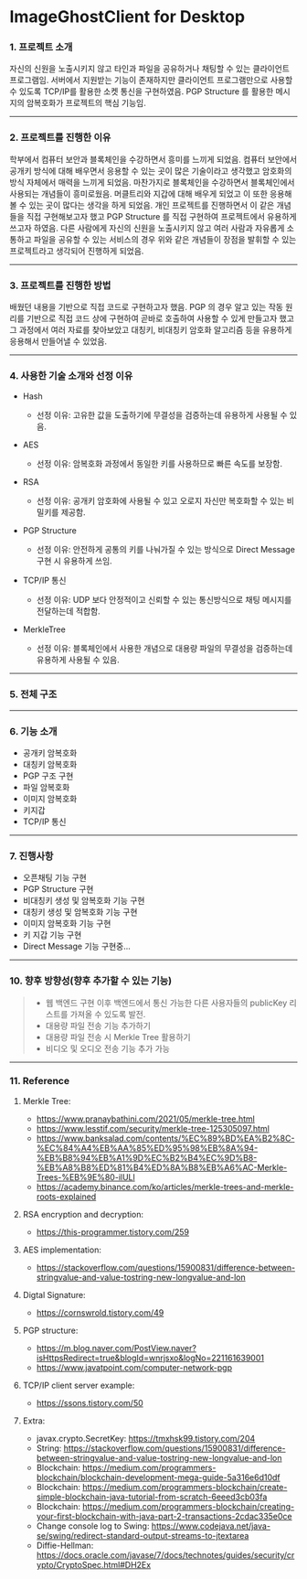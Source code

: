 ImageGhostClient for Desktop
============================

### 1. 프로젝트 소개

   자신의 신원을 노출시키지 않고 타인과 파일을 공유하거나 채팅할 수 있는 클라이언트 프로그램임. 서버에서 지원받는 기능이 존재하지만
   클라이언트 프로그램만으로 사용할 수 있도록 TCP/IP를 활용한 소켓 통신을 구현하였음. 
   PGP Structure 를 활용한 메시지의 암복호화가 프로젝트의 핵심 기능임.  

-----------------------
### 2. 프로젝트를 진행한 이유

   학부에서 컴퓨터 보안과 블록체인을 수강하면서 흥미를 느끼게 되었음. 컴퓨터 보안에서 공개키 방식에 대해 배우면서 
   응용할 수 있는 곳이 많은 기술이라고 생각했고 암호화의 방식 자체에서 매력을 느끼게 되었음. 마찬가지로 블록체인을 수강하면서 
   블록체인에서 사용되는 개념들이 흥미로웠음. 머클트리와 지갑에 대해 배우게 되었고 이 또한 응용해볼 수 있는 곳이 많다는 생각을 하게 되었음. 
   개인 프로젝트를 진행하면서 이 같은 개념들을 직접 구현해보고자 했고 PGP Structure 를 직접 구현하여 
   프로젝트에서 유용하게 쓰고자 하였음. 다른 사람에게 자신의 신원을 노출시키지 않고 여러 사람과 자유롭게 소통하고 파일을 공유할 수 있는
   서비스의 경우 위와 같은 개념들이 장점을 발휘할 수 있는 프로젝트라고 생각되어 진행하게 되었음. 

-----------------------
### 3. 프로젝트를 진행한 방법

   배웠던 내용을 기반으로 직접 코드로 구현하고자 했음. PGP 의 경우 알고 있는 작동 원리를 기반으로 
   직접 코드 상에 구현하여 곧바로 호출하여 사용할 수 있게 만들고자 했고 그 과정에서 여러 자료를 찾아보았고 
   대칭키, 비대칭키 암호화 알고리즘 등을 유용하게 응용해서 만들어낼 수 있었음. 

-----------------------
### 4. 사용한 기술 소개와 선정 이유

   - Hash  
     - 선정 이유: 고유한 값을 도출하기에 무결성을 검증하는데 유용하게 사용될 수 있음. 
   
   - AES 
     - 선정 이유: 암복호화 과정에서 동일한 키를 사용하므로 빠른 속도를 보장함. 
   
   - RSA 
     - 선정 이유: 공개키 암호화에 사용될 수 있고 오로지 자신만 복호화할 수 있는 비밀키를 제공함. 
   
   - PGP Structure 
     - 선정 이유: 안전하게 공통의 키를 나눠가질 수 있는 방식으로 Direct Message 구현 시 유용하게 쓰임. 
   
   - TCP/IP 통신 
     - 선정 이유: UDP 보다 안정적이고 신뢰할 수 있는 통신방식으로 채팅 메시지를 전달하는데 적합함. 
   
   - MerkleTree 
     - 선정 이유: 블록체인에서 사용한 개념으로 대용량 파일의 무결성을 검증하는데 유용하게 사용될 수 있음. 

-----------------------
### 5. 전체 구조



-----------------------
### 6. 기능 소개 

   - 공개키 암복호화
   - 대칭키 암복호화
   - PGP 구조 구현
   - 파일 암복호화
   - 이미지 암복호화
   - 키지갑
   - TCP/IP 통신


-----------------------
### 7. 진행사항
   - 오픈채팅 기능 구현
   - PGP Structure 구현
   - 비대칭키 생성 및 암복호화 기능 구현 
   - 대칭키 생성 및 암복호화 기능 구현
   - 이미지 암복호화 기능 구현
   - 키 지갑 기능 구현
   - Direct Message 기능 구현중... 

-----------------------
### 10. 향후 방향성(향후 추가할 수 있는 기능)
   > - 웹 백엔드 구현 이후 백엔드에서 통신 가능한 다른 사용자들의 publicKey 리스트를 가져올 수 있도록 발전.
   > - 대용량 파일 전송 기능 추가하기 
   > - 대용량 파일 전송 시 Merkle Tree 활용하기 
   > - 비디오 및 오디오 전송 기능 추가 가능

----------------------
### 11. Reference 

1) Merkle Tree:
   - https://www.pranaybathini.com/2021/05/merkle-tree.html
   - https://www.lesstif.com/security/merkle-tree-125305097.html 
   - https://www.banksalad.com/contents/%EC%89%BD%EA%B2%8C-%EC%84%A4%EB%AA%85%ED%95%98%EB%8A%94-%EB%B8%94%EB%A1%9D%EC%B2%B4%EC%9D%B8-%EB%A8%B8%ED%81%B4%ED%8A%B8%EB%A6%AC-Merkle-Trees-%EB%9E%80-ilULl 
   - https://academy.binance.com/ko/articles/merkle-trees-and-merkle-roots-explained 

2) RSA encryption and decryption:
   - https://this-programmer.tistory.com/259

3) AES implementation:
   - https://stackoverflow.com/questions/15900831/difference-between-stringvalue-and-value-tostring-new-longvalue-and-lon
    
4) Digtal Signature:
   - https://cornswrold.tistory.com/49

4) PGP structure:
   - https://m.blog.naver.com/PostView.naver?isHttpsRedirect=true&blogId=wnrjsxo&logNo=221161639001
   - https://www.javatpoint.com/computer-network-pgp

5) TCP/IP client server example:
   - https://ssons.tistory.com/50

6) Extra:
   - javax.crypto.SecretKey: https://tmxhsk99.tistory.com/204
   - String: https://stackoverflow.com/questions/15900831/difference-between-stringvalue-and-value-tostring-new-longvalue-and-lon
   - Blockchain: https://medium.com/programmers-blockchain/blockchain-development-mega-guide-5a316e6d10df
   - Blockchain: https://medium.com/programmers-blockchain/create-simple-blockchain-java-tutorial-from-scratch-6eeed3cb03fa
   - Blockchain: https://medium.com/programmers-blockchain/creating-your-first-blockchain-with-java-part-2-transactions-2cdac335e0ce
   - Change console log to Swing: https://www.codejava.net/java-se/swing/redirect-standard-output-streams-to-jtextarea
   - Diffie-Hellman: https://docs.oracle.com/javase/7/docs/technotes/guides/security/crypto/CryptoSpec.html#DH2Ex



